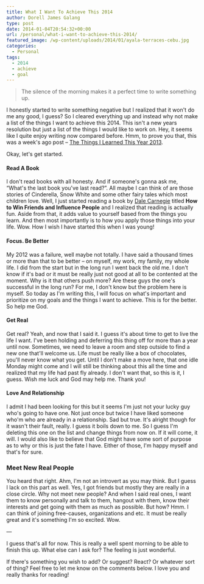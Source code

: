 ```yaml
---
title: What I Want To Achieve This 2014
author: Dorell James Galang
type: post
date: 2014-01-04T20:54:32+00:00
url: /personal/what-i-want-to-achieve-this-2014/
featured_image: /wp-content/uploads/2014/01/ayala-terraces-cebu.jpg
categories:
  - Personal
tags:
  - 2014
  - achieve
  - goal
---
```


> The silence of the morning makes it a perfect time to write something up.

I honestly started to write something negative but I realized that it won't do me any good, I guess? So I cleared everything up and instead why not make a list of the things I want to achieve this 2014. This isn't a new years resolution but just a list of the things I would like to work on. Hey, it seems like I quite enjoy writing now compared before. Hmm, to prove you that, this was a week's ago post &#8211; <a href="http://dorellwp.localhost/personal/things-learned-year-2013/" target="_blank">The Things I Learned This Year 2013</a>.

Okay, let's get started.

#### Read A Book

I don't read books with all honesty. And if someone's gonna ask me, &#8220;What's the last book you've last read?&#8221;. All maybe I can think of are those stories of Cinderella, Snow White and some other fairy tales which most children love. Well, I just started reading a book by <a href="http://en.wikipedia.org/wiki/Dale_Carnegie" target="_blank">Dale Carnegie</a> titled **How to Win Friends and Influence People** and I realized that reading is actually fun. Aside from that, it adds value to yourself based from the things you learn. And then most importantly is to how you apply those things into your life. Wow. How I wish I have started this when I was young! <span class="wp-font-emots-emo-happy"></span>

#### Focus. Be Better

My 2012 was a failure, well maybe not totally. I have said a thousand times or more than that to be better &#8211; on myself, my work, my family, my whole life. I did from the start but in the long run I went back the old me. I don't know if it's bad or it must be really just not good at all to be contented at the moment. Why is it that others push more? Are these guys the one's successful in the long run? For me, I don't know but the problem here is myself. So today as I'm writing this, I will focus on what's important and prioritize on my goals and the things I want to achieve. This is for the better. So help me God.

#### Get Real

Get real? Yeah, and now that I said it. I guess it's about time to get to live the life I want. I've been holding and deferring this thing off for more than a year until now. Sometimes, we need to leave a room and step outside to find a new one that'll welcome us. Life must be really like a box of chocolates, you'll never know what you get. Until I don't make a move here, that one idle Monday might come and I will still be thinking about this all the time and realized that my life had past fly already. I don't want that, so this is it, I guess. Wish me luck and God may help me. Thank you!

#### Love And Relationship

I admit I had been looking for this but it seems I'm just not your lucky guy who's going to have one. Not just once but twice I have liked someone who'm who are already in a relationship. Sad but true. It's alright though for it wasn't their fault, really. I guess it boils down to me. So I guess I'm deleting this one on the list and change things from now on. If it will come, it will. I would also like to believe that God might have some sort of purpose as to why or this is just the fate I have. Either of those, I'm happy myself and that's for sure. <span class="wp-font-emots-emo-happy"></span>

### Meet New Real People

You heard that right. Ahm, I'm not an introvert as you may think. But I guess I lack on this part as well. Yes, I got friends but mostly they are really in a close circle. Why not meet new people? And when I said real ones, I want them to know personally and talk to them, hangout with them, know their interests and get going with them as much as possible. But how? Hmm. I can think of joining free-causes, organizations and etc. It must be really great and it's something I'm so excited. Wow. <span class="wp-font-emots-emo-happy"></span>

&#8212;

I guess that's all for now. This is really a well spent morning to be able to finish this up. What else can I ask for? The feeling is just wonderful. <span class="wp-font-emots-emo-happy"></span>

If there's something you wish to add? Or suggest? React? Or whatever sort of thing? Feel free to let me know on the comments below. I love you and really thanks for reading!
